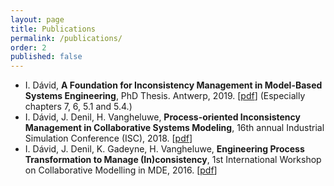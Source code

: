 ```yaml
---
layout: page
title: Publications
permalink: /publications/
order: 2
published: false
---
```


- I. Dávid, **A Foundation for Inconsistency Management in Model-Based Systems Engineering**, PhD Thesis. Antwerp, 2019. [[pdf](https://istvandavid.com/files/thesis/phd-thesis.pdf)] (Especially chapters 7, 6, 5.1 and 5.4.)
- I. Dávid, J. Denil, H. Vangheluwe, **Process-oriented Inconsistency Management in Collaborative Systems Modeling**, 16th annual Industrial Simulation Conference (ISC), 2018. [[pdf](https://istvandavid.com/files/isc-2018.pdf)]
- I. Dávid, J. Denil, K. Gadeyne, H. Vangheluwe, **Engineering Process Transformation to Manage (In)consistency**, 1st International Workshop on Collaborative Modelling in MDE, 2016. [[pdf](https://istvandavid.com/files/commitmde-2016-processes.pdf)]